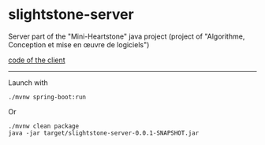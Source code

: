 # slightstone-server

Server part of the "Mini-Heartstone" java project (project of "Algorithme, Conception et mise en œuvre de logiciels")

[code of the client](https://github.com/ArthuurT/MiniHearthstone)

----

Launch with
```
./mvnw spring-boot:run
```
Or
```
./mvnw clean package
java -jar target/slightstone-server-0.0.1-SNAPSHOT.jar
```
